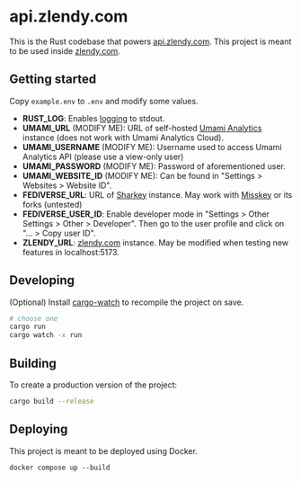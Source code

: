 # api.zlendy.com

This is the Rust codebase that powers [api.zlendy.com](https://api.zlendy.com/).
This project is meant to be used inside [zlendy.com](https://zlendy.com).

## Getting started

Copy `example.env` to `.env` and modify some values.

- **RUST_LOG**: Enables [logging](https://docs.rs/env_logger/latest/env_logger/#enabling-logging) to stdout.
- **UMAMI_URL** (MODIFY ME): URL of self-hosted [Umami Analytics](https://umami.is/docs/install) instance (does not work with Umami Analytics Cloud).
- **UMAMI_USERNAME** (MODIFY ME): Username used to access Umami Analytics API (please use a view-only user)
- **UMAMI_PASSWORD** (MODIFY ME): Password of aforementioned user.
- **UMAMI_WEBSITE_ID** (MODIFY ME): Can be found in "Settings > Websites > Website ID".
- **FEDIVERSE_URL**: URL of [Sharkey](https://activitypub.software/TransFem-org/Sharkey) instance. May work with [Misskey](https://misskey-hub.net) or its forks (untested)
- **FEDIVERSE_USER_ID**: Enable developer mode in "Settings > Other Settings > Other > Developer". Then go to the user profile and click on "... > Copy user ID".
- **ZLENDY_URL**: [zlendy.com](https://github.com/Zlendy/zlendy.com) instance. May be modified when testing new features in localhost:5173.

## Developing

(Optional) Install [cargo-watch](https://crates.io/crates/cargo-watch) to recompile the project on save.

```bash
# choose one
cargo run
cargo watch -x run
```

## Building

To create a production version of the project:

```bash
cargo build --release
```

## Deploying

This project is meant to be deployed using Docker.

```
docker compose up --build
```
